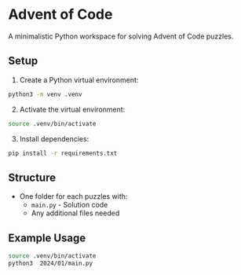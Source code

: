 # Advent of Code

A minimalistic Python workspace for solving Advent of Code puzzles.

## Setup

1. Create a Python virtual environment:
```bash
python3 -m venv .venv
```

2. Activate the virtual environment:
```bash
source .venv/bin/activate
```

3. Install dependencies:
```bash
pip install -r requirements.txt
```

## Structure

- One folder for each puzzles with:
  - `main.py` - Solution code
  - Any additional files needed

## Example Usage

```bash
source .venv/bin/activate
python3  2024/01/main.py
```
